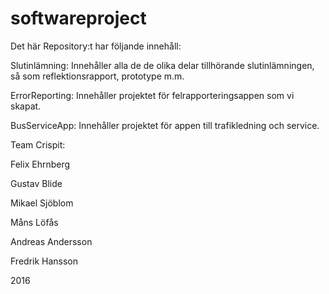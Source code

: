 # softwareproject

Det här Repository:t har följande innehåll:

Slutinlämning: Innehåller alla de de olika delar tillhörande slutinlämningen, så som reflektionsrapport, prototype m.m.

ErrorReporting: Innehåller projektet för felrapporteringsappen som vi skapat.

BusServiceApp: Innehåller projektet för appen till trafikledning och service.

Team Crispit:

Felix Ehrnberg

Gustav Blide

Mikael Sjöblom

Måns Löfås

Andreas Andersson

Fredrik Hansson

2016

